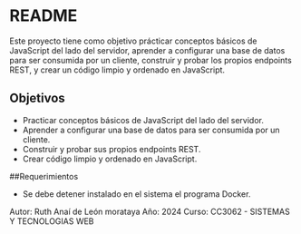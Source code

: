 # README

Este proyecto tiene como objetivo prácticar conceptos básicos de JavaScript del lado del servidor, aprender a configurar una base de datos para ser consumida por un cliente, construir y probar los propios endpoints REST, y crear un código limpio y ordenado en JavaScript.


## Objetivos

- Practicar conceptos básicos de JavaScript del lado del servidor.
- Aprender a configurar una base de datos para ser consumida por un cliente.
- Construir y probar sus propios endpoints REST.
- Crear código limpio y ordenado en JavaScript.

##Requerimientos

- Se debe detener instalado en el sistema el programa Docker.


Autor: Ruth Anaí de León morataya
Año: 2024
Curso: CC3062 - SISTEMAS Y TECNOLOGIAS WEB
